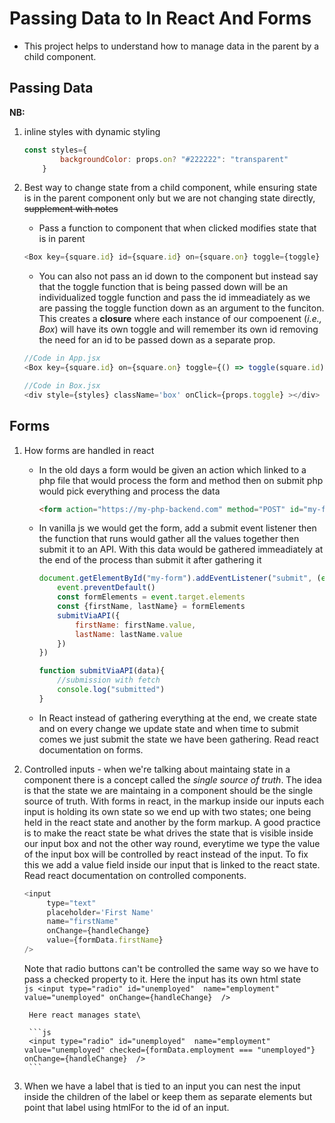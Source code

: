 # Passing Data to In React And Forms
-  This project helps to understand how to manage data in the parent by a child component.

## Passing Data

**NB:**
1. inline styles with dynamic styling

    ```jsx
    const styles={
            backgroundColor: props.on? "#222222": "transparent"
        }
    ```

1. Best way to change state from a child component, while ensuring state is in the parent component only but we are not changing state directly,  ~~supplement with notes~~
    - Pass a function to component that when clicked modifies state that is in parent

    ```js
    <Box key={square.id} id={square.id} on={square.on} toggle={toggle} />
    ```

    - You can also not pass an id down to the component but instead say that the toggle function that is being passed down will be an individualized toggle function and pass the id immeadiately as we are passing the toggle function down as an argument to the funciton. This creates a **closure** where each instance of our compoenent (*i.e., Box*) will have its own toggle and will remember its own id removing the need for an id to be passed down as a separate prop.

    ```js
    //Code in App.jsx
    <Box key={square.id} on={square.on} toggle={() => toggle(square.id)} />

    //Code in Box.jsx
    <div style={styles} className='box' onClick={props.toggle} ></div>
    ```


 ## Forms
 1. How forms are handled in react
    - In the old days a form  would be given an action which linked to a php file that would process the form and method then on submit php would pick everything and process the data

        ```html
        <form action="https://my-php-backend.com" method="POST" id="my-form"></form>
        
        ```
    - In vanilla js we would get the form, add a submit event listener then the function that runs would gather all the values together then submit it to an API. With this data would be gathered immeadiately at the end of the process than submit it after gathering it

        ```js
        document.getElementById("my-form").addEventListener("submit", (event)=>{
            event.preventDefault()
            const formElements = event.target.elements
            const {firstName, lastName} = formElements
            submitViaAPI({
                firstName: firstName.value,
                lastName: lastName.value
            })
        })

        function submitViaAPI(data){
            //submission with fetch
            console.log("submitted")
        }
        ```
    - In React instead of gathering everything at the end, we create state and on every change we update state and when time to submit comes we just submit the state we have been gathering. Read react documentation on forms.

1. Controlled inputs - when we're talking about maintaing state in a component there is a concept called the *single source of truth*. The idea is that the state we are maintaing in a component should be the single source of truth. With forms in react, in the markup inside our inputs each input is holding its own state so we end up with two states; one being held in the react state and another by the form markup. A good practice is to  make the react state be what drives the state that is visible inside our input box and not the other way round, everytime we type the value of the input box will be controlled by react instead of the input. To fix this we add a value field inside our input that is linked to the react state. Read react documentation on controlled components. 
    ```js
    <input
         type="text" 
         placeholder='First Name' 
         name="firstName" 
         onChange={handleChange} 
         value={formData.firstName}
    />    
    ```
    Note that radio buttons can't be controlled the same way so we have to pass a checked property to it.
        Here the input has its own html state\
        ```js
        <input type="radio" id="unemployed"  name="employment" value="unemployed" onChange={handleChange}  />
        ```

        Here react manages state\
        
        ```js
        <input type="radio" id="unemployed"  name="employment" value="unemployed" checked={formData.employment === "unemployed"}  onChange={handleChange}  />
        ```

1. When we have a label that is tied to an input you can nest the input inside the children of the label or keep them as separate elements but point that label using htmlFor to the id of an input.




